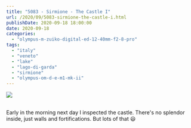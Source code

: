 ```yaml
---
title: "5083 - Sirmione - The Castle I"
url: /2020/09/5083-sirmione-the-castle-i.html
publishDate: 2020-09-18 18:00:00
date: 2020-09-18
categories: 
  - "olympus-m-zuiko-digital-ed-12-40mm-f2-8-pro"
tags: 
  - "italy"
  - "veneto"
  - "lake"
  - "lago-di-garda"
  - "sirmione"
  - "olympus-om-d-e-m1-mk-ii"
---
```

<div class="container">
<div class="center"><a target="_blank" href="https://d25zfm9zpd7gm5.cloudfront.net/1200x1200/2018/20180910_094352_lr.jpg"><img class="webfeedsFeaturedVisual" src="https://d25zfm9zpd7gm5.cloudfront.net/0600x0600/2018/20180910_094352_lr.jpg" /></a></div>
</div>
<br />

Early in the morning next day I inspected the castle. There's no
splendor inside, just walls and fortifications. But lots of that
:smiley: